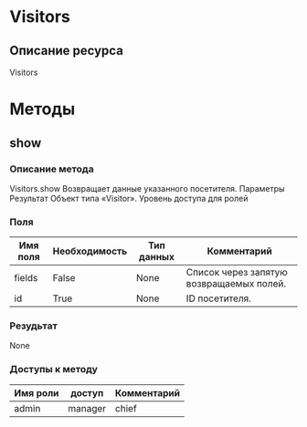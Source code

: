 
# Visitors

## Описание ресурса
Visitors

# Методы

## show

### Описание метода
Visitors.show
Возвращает данные указанного посетителя.
Параметры
Результат
Объект типа «Visitor».
Уровень доступа для ролей



### Поля

| Имя поля | Необходимость | Тип данных | Комментарий |
|---|---|---|---|
|fields|False|None|Список через запятую возвращаемых полей.<br/>|
|id|True|None|ID посетителя.<br/>|

### Резудьтат
None
### Доступы к методу

| Имя роли | доступ | Комментарий |
|---|---|---|
|admin|manager|chief|chief_partner|operator|admin_partner